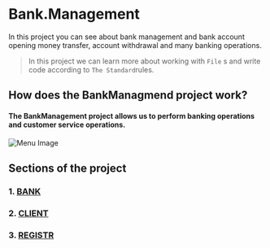 # Bank.Management
In this project you can see about bank management and bank account opening money transfer, account withdrawal and many banking operations.
> In this project we can learn more about working with ``File`` s and 
write code according to ``The Standard``rules.

## How does the BankManagmend project work?
#### The BankManagement project allows us to perform banking operations and customer service operations.

![Menu Image](../Images/MENU.png)

## Sections of the project

### 1. [BANK](https://github.com/ELMURODSALOMOV/Bank.Management/blob/main/Bank.Management.Console/Dacuments/DB/BANK.md)
### 2. [CLIENT](https://github.com/ELMURODSALOMOV/Bank.Management/blob/main/Bank.Management.Console/Dacuments/DB/CLIENT.md)
### 3. [REGISTR](https://github.com/ELMURODSALOMOV/Bank.Management/blob/main/Bank.Management.Console/Dacuments/DB/Registr.md)